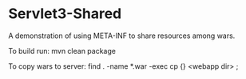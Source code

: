 Servlet3-Shared
===============

A demonstration of using META-INF to share resources among wars.

To build run: mvn clean package

To copy wars to server: find . -name *.war -exec cp {} \<webapp dir\> \;
